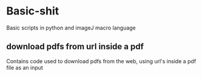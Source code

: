 # Basic-shit
Basic scripts in python and imageJ macro language

## download pdfs from url inside a pdf 
Contains code used to download pdfs from the web, using url's inside a pdf file as an input

